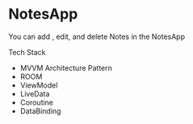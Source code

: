 # NotesApp

You can add , edit, and delete Notes in the NotesApp

Tech Stack
- MVVM Architecture Pattern
- ROOM
- ViewModel
- LiveData
- Coroutine
- DataBinding 
